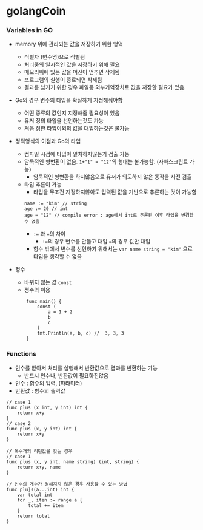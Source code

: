 # golangCoin

### Variables in GO

- memory 위에 관리되는 값을 저장하기 위한 영역 
    - 식별자 (변수명)으로 식별됨 
    - 처리중의 일시적인 값을 저장하기 위해 필요 
    - 메모리위에 있는 값을 머신이 멈추면 삭제됨 
    - 프로그램의 실행이 종료되면 삭제됨
    - 결과를 남기기 위한 경우 파일등 외부기억장치로 값을 저장할 필요가 있음. 
    
- Go의 경우 변수의 타입을 확실하게 지정해줘야함 
    - 어떤 종류의 값인지 지정해줄 필요성이 있음 
    - 유저 정의 타입을 선언하는것도 가능 
    - 처음 정한 타입이외의 값을 대입하는것은 불가능 

- 정적형식의 이점과 Go의 타입
    - 컴파일 시점에 타입이 일치하지않는기 검출 가능 
    - 암묵적인 형변환이 없음. ``` 1+"1" = "12" ```의 형태는 불가능함. (자바스크립트 가능)
        - 암묵적인 형변환을 하지않음으로 유저가 의도하지 않은 동작을 사전 검출 
    - 타입 추론이 가능 
        - 타입을 무조건 지정하지않아도 입력된 값을 기반으로 추론하는 것이 가능함
        ```
        name := "kim" // string
        age := 20 // int
        age = "12" // compile error : age에서 int로 추론된 이후 타입을 변경할 수 없음
        ```
        - ``` := ``` 과  ```=```의 차이 
            - ```:=```의 경우 변수를 만들고 대입 ```=```의 경우 값만 대입
        - 함수 밖에서 변수를 선언하기 위해서는 
            ``` var name string = "kim" ``` 으로 타입을 생갹할 수 없음
- 정수 
    - 바뀌지 않는 값  ``` const ``` 
    - 정수의 이용
    ``` 
        func main() {
            const (
                a = 1 + 2
                b
                c
            )
            fmt.Println(a, b, c) //  3, 3, 3 
        }
    ``` 

### Functions 
- 인수를 받아서 처리를 실행해서 반환값으로 결과를 반환하는 기능 
    - 반드시 인수나, 반환값이 필요하진않음 
- 인수 : 함수의 입력, (파라미터)
- 반환값 : 함수의 출력값 
```
// case 1
func plus (x int, y int) int {
    return x+y
}
// case 2
func plus (x, y int) int {
    return x+y
}

// 복수개의 리턴값을 갖는 경우 
// case 1
func plus (x, y int, name string) (int, string) {
    return x+y, name
}

// 인수의 개수가 정해지지 않은 경우 사용할 수 있는 방법
func plu]s(a...int) int {
    var total int
    for _, iten := range a {
        total += item
    }
    return total
}
```
